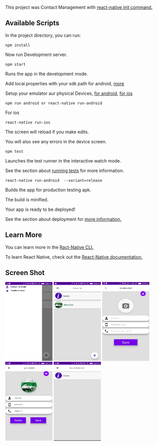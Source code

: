 This project was Contact Management with [react-native init command.](https://reactnative.dev/)

## Available Scripts
In the project directory, you can run:

```
npm install
```
Now run Development server.

```
npm start
```
Runs the app in the development mode.

Add local.properties with your sdk path for android, [more](https://medium.com/codespace69/react-native-run-react-native-got-error-sdk-location-not-found-5ff2116269ec)

Setup your emulator aur physical Devices, [for android](https://reactnative.dev/docs/environment-setup), [for ios](https://reactnative.dev/docs/running-on-simulator-ios)

```
npm run android or react-native run-android
```
For ios

```
react-native run-ios
```
The screen will reload if you make edits.

You will also see any errors in the device screen.

```
npm test
```
Launches the test runner in the interactive watch mode.

See the section about [running tests](https://reactnative.dev/docs/testing-overview#structuring-tests) for more information.


```````````````````````
react-native run-android  --variant=release 
```````````````````````
Builds the app for production testing apk.

The build is minified.

Your app is ready to be deployed!

See the section about deployment for [more information.](https://reactnative.dev/docs/running-on-device#building-your-app-for-production)


## Learn More

You can learn more in the [Ract-Native CLI.](https://reactnative.dev/docs/environment-setup)

To learn React Native, check out the [React-Native documentation.](https://reactnative.dev/)


## Screen Shot

![](https://github.com/amitpanday/react-native-contact-app/blob/master/src/screenshot/drawer.png?raw=true|width=10)
![](https://github.com/amitpanday/react-native-contact-app/blob/master/src/screenshot/contact-list.png?raw=true)
![](https://github.com/amitpanday/react-native-contact-app/blob/master/src/screenshot/add-contact.png?raw=true)
![](https://github.com/amitpanday/react-native-contact-app/blob/master/src/screenshot/update-contact.png?raw=true)
![](https://github.com/amitpanday/react-native-contact-app/blob/master/src/screenshot/favorite-contact.png?raw=true)












